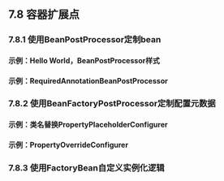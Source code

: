 ## 7.8  容器扩展点

### 7.8.1 使用BeanPostProcessor定制bean

#### 示例：Hello World，BeanPostProcessor样式

#### 示例：RequiredAnnotationBeanPostProcessor

### 7.8.2 使用BeanFactoryPostProcessor定制配置元数据

#### 示例：类名替换PropertyPlaceholderConfigurer

#### 示例：PropertyOverrideConfigurer

### 7.8.3 使用FactoryBean自定义实例化逻辑



